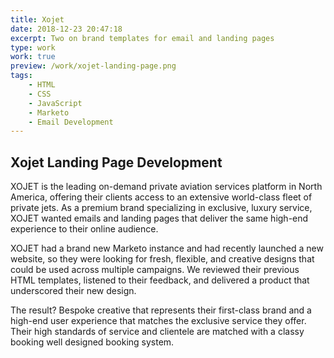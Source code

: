 ```yaml
---
title: Xojet
date: 2018-12-23 20:47:18
excerpt: Two on brand templates for email and landing pages
type: work
work: true
preview: /work/xojet-landing-page.png
tags:
    - HTML
    - CSS
    - JavaScript
    - Marketo
    - Email Development
---
```


## Xojet Landing Page Development

XOJET is the leading on-demand private aviation services platform in North America, offering their clients access to an extensive world-class fleet of private jets. As a premium brand specializing in exclusive, luxury service, XOJET wanted emails and landing pages that deliver the same high-end experience to their online audience.

XOJET had a brand new Marketo instance and had recently launched a new website, so they were looking for fresh, flexible, and creative designs that could be used across multiple campaigns.  We reviewed their previous HTML templates, listened to their feedback, and delivered a product that underscored their new design.

The result? Bespoke creative that represents their first-class brand and a high-end user experience that matches the exclusive service they offer. Their high standards of service and clientele are matched with a classy booking well designed booking system. 
